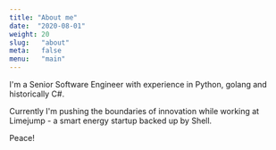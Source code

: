 ```yaml
---
title: "About me"
date:  "2020-08-01"
weight: 20
slug:   "about"
meta:   false
menu:   "main"
---
```


I'm a Senior Software Engineer with experience in Python, golang and historically C#.

Currently I'm pushing the boundaries of innovation while working at Limejump -
a smart energy startup backed up by Shell.

Peace!
